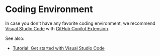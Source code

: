 # Coding Environment

In case you don't have any favorite coding environment, we recommend [Visual Studio Code](https://code.visualstudio.com/) with [GitHub Copilot Extension](https://github.com/features/copilot/extensions).

See also:
* <a href="https://code.visualstudio.com/docs/getstarted/getting-started">Tutorial: Get started with Visual Studio Code</a>